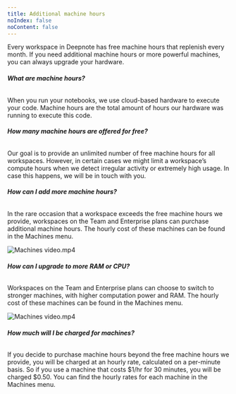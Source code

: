 ```yaml
---
title: Additional machine hours
noIndex: false
noContent: false
---
```


Every workspace in Deepnote has free machine hours that replenish every month. If you need additional machine hours or more powerful machines, you can always upgrade your hardware.

###### **What are machine hours?**

When you run your notebooks, we use cloud-based hardware to execute your code. Machine hours are the total amount of hours our hardware was running to execute this code.

###### **How many machine hours are offered for free?**

Our goal is to provide an unlimited number of free machine hours for all workspaces. However, in certain cases we might limit a workspace’s compute hours when we detect irregular activity or extremely high usage. In case this happens, we will be in touch with you.

###### **How can I add more machine hours?**

In the rare occasion that a workspace exceeds the free machine hours we provide, workspaces on the Team and Enterprise plans can purchase additional machine hours. The hourly cost of these machines can be found in the Machines menu.

![Machines video.mp4](https://media.graphassets.com/caOM1cDyQWyQR6Tkn4Im)

###### **How can I upgrade to more RAM or CPU?**

Workspaces on the Team and Enterprise plans can choose to switch to stronger machines, with higher computation power and RAM. The hourly cost of these machines can be found in the Machines menu.

![Machines video.mp4](https://media.graphassets.com/caOM1cDyQWyQR6Tkn4Im)

###### **How much will I be charged for machines?**

If you decide to purchase machine hours beyond the free machine hours we provide, you will be charged at an hourly rate, calculated on a per-minute basis. So if you use a machine that costs $1/hr for 30 minutes, you will be charged $0.50. You can find the hourly rates for each machine in the Machines menu.
